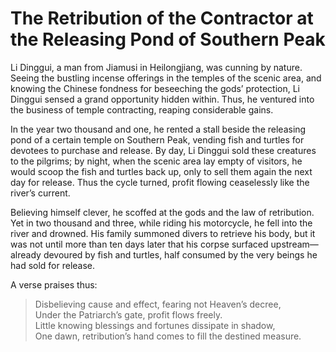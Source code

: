 # The Retribution of the Contractor at the Releasing Pond of Southern Peak

Li Dinggui, a man from Jiamusi in Heilongjiang, was cunning by nature. Seeing the bustling incense offerings in the temples of the scenic area, and knowing the Chinese fondness for beseeching the gods’ protection, Li Dinggui sensed a grand opportunity hidden within. Thus, he ventured into the business of temple contracting, reaping considerable gains.

In the year two thousand and one, he rented a stall beside the releasing pond of a certain temple on Southern Peak, vending fish and turtles for devotees to purchase and release. By day, Li Dinggui sold these creatures to the pilgrims; by night, when the scenic area lay empty of visitors, he would scoop the fish and turtles back up, only to sell them again the next day for release. Thus the cycle turned, profit flowing ceaselessly like the river’s current.

Believing himself clever, he scoffed at the gods and the law of retribution. Yet in two thousand and three, while riding his motorcycle, he fell into the river and drowned. His family summoned divers to retrieve his body, but it was not until more than ten days later that his corpse surfaced upstream—already devoured by fish and turtles, half consumed by the very beings he had sold for release.

A verse praises thus:

> Disbelieving cause and effect, fearing not Heaven’s decree,  
> Under the Patriarch’s gate, profit flows freely.  
> Little knowing blessings and fortunes dissipate in shadow,  
> One dawn, retribution’s hand comes to fill the destined measure.